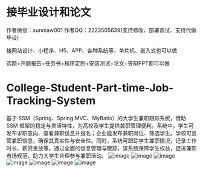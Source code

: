 # 接毕业设计和论文
作者微信：xunmaw001  作者QQ：2223505639(支持修改、部署调试、支持代做毕设)

接网站设计、小程序、H5、APP、各种系统等，单片机、嵌入式也可以做

选题+开题报告+任务书+程序定制+安装测试+论文+答辩PPT都可以做
# College-Student-Part-time-Job-Tracking-System
基于 SSM（Spring、Spring MVC、MyBatis）的大学生兼职跟踪系统，借助 SSM 框架的稳定与灵活特性，为高校及学生提供兼职管理便利。系统中，学生可发布求职意向、查看兼职信息并报名；企业能发布兼职岗位、筛选学生。学校可监管兼职信息，确保其真实性与安全性。同时，系统可跟踪学生兼职情况，记录工作时长、薪资发放等。通过全面的信息管理与跟踪，该系统保障学生权益，促进兼职市场规范，助力大学生合理参与兼职活动。 
![image](https://github.com/user-attachments/assets/37b77427-2438-4c46-8900-f8522a3ee859)
![image](https://github.com/user-attachments/assets/0126619f-2d47-4183-a44c-05f26f285f75)
![image](https://github.com/user-attachments/assets/3d9de415-8cba-4dc1-a4f1-bfba33899962)
![image](https://github.com/user-attachments/assets/c39c27a1-c126-4b85-b972-78f399bff439)
![image](https://github.com/user-attachments/assets/7856e07a-5ab0-4836-a204-6f6c76b201a1)
![image](https://github.com/user-attachments/assets/a459d96e-ff08-4fd6-b833-4589e9d0b45a)
![image](https://github.com/user-attachments/assets/b975ac86-a8a0-4dbe-93a4-ae27f8a7046d)
